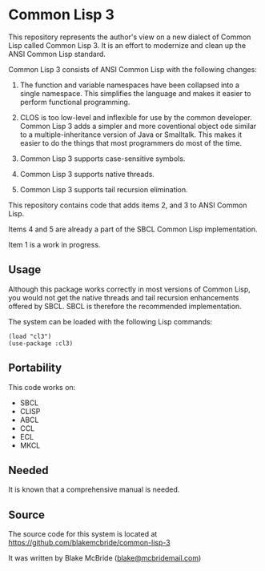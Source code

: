 
# Common Lisp 3

This repository represents the author's view on a new dialect
of Common Lisp called Common Lisp 3.  It is an effort to modernize and 
clean up the ANSI Common Lisp standard.  

Common Lisp 3 consists of ANSI Common Lisp with the following changes:

1. The function and variable namespaces have been collapsed into a single
namespace. This simplifies the language and makes it easier to perform
functional programming.

2. CLOS is too low-level and inflexible for use by the common
developer.  Common Lisp 3 adds a simpler and more coventional object
ode similar to a multiple-inheritance version of Java or Smalltalk.
This makes it easier to do the things that most programmers do most of
the time.

3. Common Lisp 3 supports case-sensitive symbols.

4. Common Lisp 3 supports native threads.

5. Common Lisp 3 supports tail recursion elimination.

This repository contains code that adds items 2, and 3 to ANSI
Common Lisp.

Items 4 and 5 are already a part of the SBCL Common Lisp implementation.

Item 1 is a work in progress.

## Usage

Although this package works correctly in most versions of Common Lisp,
you would not get the native threads and tail recursion enhancements
offered by SBCL.  SBCL is therefore the recommended implementation.

The system can be loaded with the following Lisp commands:

```
(load "cl3")
(use-package :cl3)
```

## Portability

This code works on:

* SBCL
* CLISP
* ABCL
* CCL
* ECL
* MKCL

## Needed

It is known that a comprehensive manual is needed.

## Source

The source code for this system is located at https://github.com/blakemcbride/common-lisp-3

It was written by Blake McBride (blake@mcbridemail.com)
